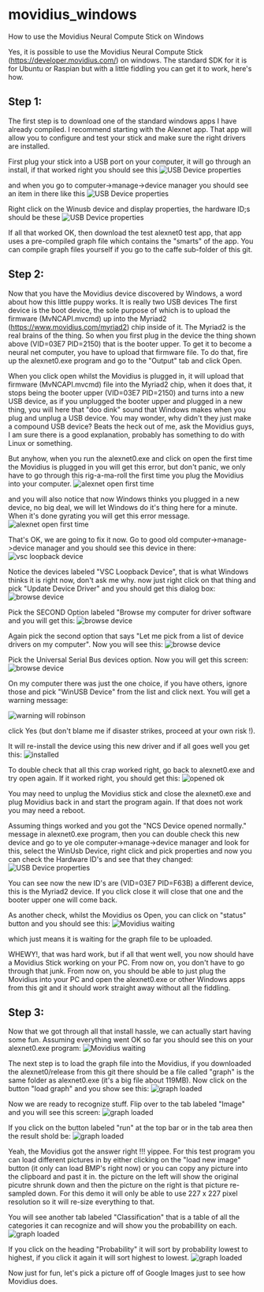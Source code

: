 # movidius_windows
How to use the Movidius Neural Compute Stick on Windows

Yes, it is possible to use the Movidius Neural Compute Stick (https://developer.movidius.com/) on windows.
The standard SDK for it is for Ubuntu or Raspian but with a little fiddling you can get it to work, here's how.


## Step 1:
The first step is to download one of the standard windows apps I have already compiled. I recommend starting with the Alexnet app.
That app will allow you to configure and test your stick and make sure the right drivers are installed. 

First plug your stick into a USB port on your computer, it will go through an install, if that worked right you should 
see this 
![USB Device properties](images/installed2.jpg) 

and when you go to computer->manage->device manager you should see an item in there like this 
![USB Device properties](images/devices1.jpg)

Right click on the Winusb device and display properties, the hardware ID;s should be these 
![USB Device properties](images/properties1.jpg)

If all that worked OK, then download the test alexnet0 test app, that app uses a pre-compiled graph file
which contains the "smarts" of the app. You can compile graph files yourself if you go to the caffe sub-folder of this git.


## Step 2:
Now that you have the Movidius device discovered by Windows, a word about how this little puppy works. It is really two USB devices
The first device is the boot device, the sole purpose of which is to upload the firmware (MvNCAPI.mvcmd) up into the Myriad2
(https://www.movidius.com/myriad2) chip inside of it. The Myriad2 is the real brains of the thing. So when you first plug
in the device the thing shown above (VID=03E7 PID=2150) that is the booter upper. To get it to become a neural net computer,
you have to upload that firmware file. To do that, fire up the alexnet0.exe program and go to the "Output" tab and click Open.

When you click open whilst the Movidius is plugged in, it will upload that firmware (MvNCAPI.mvcmd) file into the Myriad2 chip,
when it does that, it stops being the booter upper (VID=03E7 PID=2150) and turns into a new USB device, as if you unplugged the
booter upper and plugged in a new thing, you will here that "doo dink" sound that Windows makes when you plug and unplug 
a USB device.  You may wonder, why didn't they just make a compound USB device?  Beats the heck out of me, ask the Movidius guys,
I am sure there is a good explanation, probably has something to do with Linux or something.

But anyhow, when you run the alexnet0.exe and click on open the first time the Movidius is plugged in you will get this error,
but don't panic, we only have to go through this rig-a-ma-roll the first time you plug the Movidius into your computer.
![alexnet open first time](images/notconnected1.jpg)

and you will also notice that now Windows thinks you plugged in a new device, no big deal, we will let Windows do it's thing
here for a minute. When it's done gyrating you will get this error message. 
![alexnet open first time](images/noinstalled.jpg)

That's OK, we are going to fix it now. Go to good old computer->manage->device manager and you should see this 
device in there:
![vsc loopback device](images/vscloopback.jpg)

Notice the devices labeled "VSC Loopback Device", that is what Windows thinks it is right now, don't ask me why.
now just right click on that thing and pick "Update Device Driver" and you should get this dialog box:
![browse device](images/browse1.jpg)

Pick the SECOND Option labeled "Browse my computer for driver software and you will get this:
![browse device](images/browse2.jpg)

Again pick the second option that says "Let me pick from a list of device drivers on my computer".
Now you will see this:
![browse device](images/browse3.jpg)

Pick the Universal Serial Bus devices option. Now you will get this screen:
![browse device](images/browse4.jpg)

On my computer there was just the one choice, if you have others, ignore those and pick "WinUSB Device" from
the list and click next. You will get a warning message:

![warning will robinson](images/warning.jpg) 

click Yes (but don't blame me if disaster strikes, proceed at your own risk !).

It will re-install the device using this new driver and if all goes well you get this: 
![installed](images/installed2.jpg) 

To double check that all this crap worked right, go back to alexnet0.exe and try open again. If it worked right,
you should get this: 
![opened ok](images/opened2.jpg) 

You may need to unplug the Movidius stick and close the alexnet0.exe and plug Movidius back in and start the program again.
If that does not work you may need a reboot.

Assuming things worked and you got the "NCS Device opened normally."  message in alexnet0.exe program, then you can
double check this new device and go to ye ole computer->manage->device manager and look for this, select the 
WinUsb Device, right click and pick properties and now you can check the Hardware ID's and see that they changed:
![USB Device properties](images/devices2.jpg)

You can see now the new ID's are (VID=03E7 PID=F63B) a different device, this is the Myriad2 device.
If you click close it will close that one and the booter upper one will come back.

As another check, whilst the Movidius os Open, you can click on "status" button and you should see this:
![Movidius waiting](images/status.jpg)

which just means it is waiting for the graph file to be uploaded.

WHEWY!, that was hard work, but if all that went well, you now should have a Movidius Stick working on your PC.
From now on, you don't have to go through that junk. From now on, you should be able to just plug the Movidius
into your PC and open the alexnet0.exe or other Windows apps from this git and it should work straight away
without all the fiddling.

## Step 3:
Now that we got through all that install hassle, we can actually start having some fun. Assuming everything went OK
so far you should see this on your alexnet0.exe program:
![Movidius waiting](images/status.jpg)

The next step is to load the graph file into the Movidius, if you downloaded the alexnet0/release from this git
there should be a file called "graph" is the same folder as alexnet0.exe (it's a big file about 119MB).
Now click on the button "load graph" and you show see this:
![graph loaded](images/loaded.jpg)

Now we are ready to recognize stuff. Flip over to the tab labeled "Image" and you will see this screen:
![graph loaded](images/image1.jpg)

If you click on the button labeled "run" at the top bar or in the tab area then the result shold be:
![graph loaded](images/image2.jpg)

Yeah, the Movidius got the answer right !!! yippee.  For this test program you can load different pictures in
by either clicking on the "load new image" button (it only can load BMP's right now) or you can copy any picture
into the clipboard and past it in.  the picture on the left will show the original picutre shrunk down and then
the picture on the right is that picture re-sampled down. For this demo it will only be able to use 227 x 227 
pixel resolution so it will re-size everything to that.

You will see another tab labeled "Classification" that is a table of all the categories it can recognize
and will show you the probabillity on each. 
![graph loaded](images/probability1.jpg)

If you click on the heading "Probability" it will sort by probability lowest to highest, if you click it 
again it will sort highest to lowest. 
![graph loaded](images/probability2.jpg)

Now just for fun, let's pick a picture off of Google Images just to see how Movidius does.



















